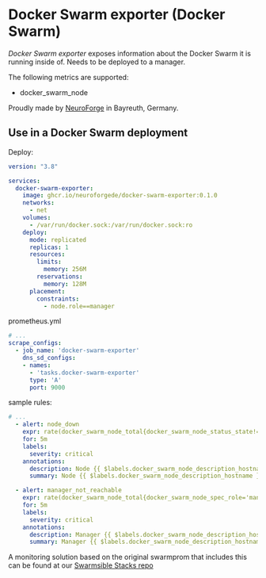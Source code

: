 # Docker Swarm exporter (Docker Swarm)

*Docker Swarm exporter* exposes information about the Docker Swarm it is running inside of.
Needs to be deployed to a manager.

The following metrics are supported:
- docker_swarm_node

Proudly made by [NeuroForge](https://neuroforge.de/) in Bayreuth, Germany.

## Use in a Docker Swarm deployment

Deploy:

```yaml
version: "3.8"

services:
  docker-swarm-exporter:
    image: ghcr.io/neuroforgede/docker-swarm-exporter:0.1.0
    networks:
      - net
    volumes:
      - /var/run/docker.sock:/var/run/docker.sock:ro
    deploy:
      mode: replicated
      replicas: 1
      resources:
        limits:
          memory: 256M
        reservations:
          memory: 128M
      placement:
        constraints:
          - node.role==manager
```

prometheus.yml

```yaml
# ...
scrape_configs:
  - job_name: 'docker-swarm-exporter'
    dns_sd_configs:
    - names:
      - 'tasks.docker-swarm-exporter'
      type: 'A'
      port: 9000
```

sample rules:

```yaml
# ...
  - alert: node_down
    expr: rate(docker_swarm_node_total{docker_swarm_node_status_state!='ready'}[60s]) > 0
    for: 5m
    labels:
      severity: critical
    annotations:
      description: Node {{ $labels.docker_swarm_node_description_hostname }} seems to be down.
      summary: Node {{ $labels.docker_swarm_node_description_hostname }} seems to be down.

  - alert: manager_not_reachable
    expr: rate(docker_swarm_node_total{docker_swarm_node_spec_role='manager', docker_swarm_node_managerstatus_reachability!="reachable"}[60s]) > 0
    for: 5m
    labels:
      severity: critical
    annotations:
      description: Manager {{ $labels.docker_swarm_node_description_hostname }} is not reachable.
      summary: Manager {{ $labels.docker_swarm_node_description_hostname }} is not reachable.
```

A monitoring solution based on the original swarmprom that includes this can be found at our [Swarmsible Stacks repo](https://github.com/neuroforgede/swarmsible-stacks)
